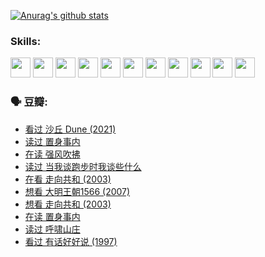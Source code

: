 
[![Anurag's github stats](https://github-readme-stats.vercel.app/api?username=w940853815)](https://github.com/anuraghazra/github-readme-stats)

### Skills:

<code><img height="32" src="https://cdn.jsdelivr.net/npm/simple-icons@v5/icons/python.svg"></code>
<code><img height="32" src="https://cdn.jsdelivr.net/npm/simple-icons@v5/icons/javascript.svg"></code>
<code><img height="32" src="https://cdn.jsdelivr.net/npm/simple-icons@v5/icons/django.svg"></code>
<code><img height="32" src="https://cdn.jsdelivr.net/npm/simple-icons@v5/icons/flask.svg"></code>
<code><img height="32" src="https://cdn.jsdelivr.net/npm/simple-icons@v5/icons/vuetify.svg"></code>
<code><img height="32" src="https://cdn.jsdelivr.net/npm/simple-icons@v5/icons/git.svg"></code>
<code><img height="32" src="https://cdn.jsdelivr.net/npm/simple-icons@v5/icons/docker.svg"></code>
<code><img height="32" src="https://cdn.jsdelivr.net/npm/simple-icons@v5/icons/postgresql.svg"></code>
<code><img height="32" src="https://cdn.jsdelivr.net/npm/simple-icons@v5/icons/elasticsearch.svg"></code>
<code><img height="32" src="https://cdn.jsdelivr.net/npm/simple-icons@v5/icons/macos.svg"></code>
<code><img height="32" src="https://cdn.jsdelivr.net/npm/simple-icons@v5/icons/linux.svg"></code>

### 🗣 豆瓣:

<!-- DOUBAN-ACTIVITIES:START -->
- [看过 沙丘 Dune‎ (2021)](https://www.douban.com/people/136069238/status/3726869471/?_i=42450601)
- [读过 置身事内](https://www.douban.com/people/136069238/status/3726223867/?_i=42450601)
- [在读 强风吹拂](https://www.douban.com/people/136069238/status/3725395475/?_i=42450601)
- [读过 当我谈跑步时我谈些什么](https://www.douban.com/people/136069238/status/3715422296/?_i=42450601)
- [在看 走向共和‎ (2003)](https://www.douban.com/people/136069238/status/3711470443/?_i=42450601)
- [想看 大明王朝1566‎ (2007)](https://www.douban.com/people/136069238/status/3710980213/?_i=42450601)
- [想看 走向共和‎ (2003)](https://www.douban.com/people/136069238/status/3710980002/?_i=42450601)
- [在读 置身事内](https://www.douban.com/people/136069238/status/3710472151/?_i=42450601)
- [读过 呼啸山庄](https://www.douban.com/people/136069238/status/3710470617/?_i=42450601)
- [看过 有话好好说‎ (1997)](https://www.douban.com/people/136069238/status/3709833172/?_i=42450601)
<!-- DOUBAN-ACTIVITIES:END -->
<!--
**w940853815/w940853815** is a ✨ _special_ ✨ repository because its `README.md` (this file) appears on your GitHub profile.

Here are some ideas to get you started:

- 🔭 I’m currently working on ...
- 🌱 I’m currently learning ...
- 👯 I’m looking to collaborate on ...
- 🤔 I’m looking for help with ...
- 💬 Ask me about ...
- 📫 How to reach me: ...
- 😄 Pronouns: ...
- ⚡ Fun fact: ...
-->
